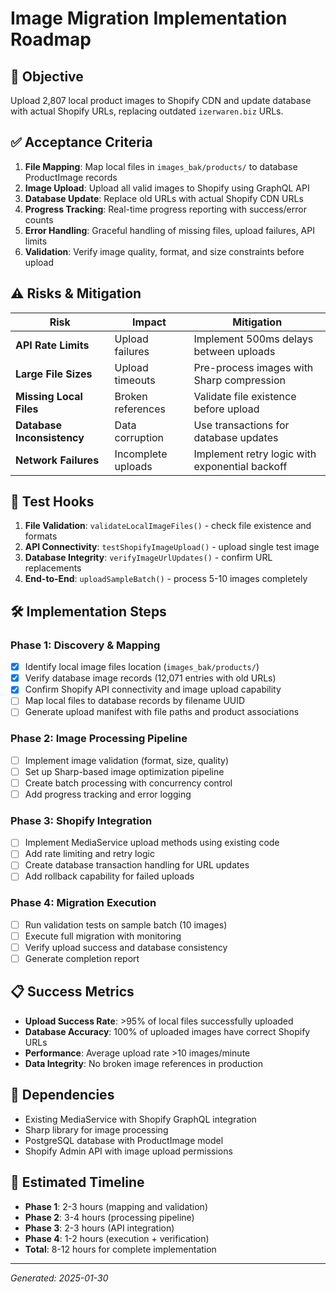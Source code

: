 # Image Migration Implementation Roadmap

## 🎯 Objective
Upload 2,807 local product images to Shopify CDN and update database with actual Shopify URLs, replacing outdated `izerwaren.biz` URLs.

## ✅ Acceptance Criteria
1. **File Mapping**: Map local files in `images_bak/products/` to database ProductImage records
2. **Image Upload**: Upload all valid images to Shopify using GraphQL API
3. **Database Update**: Replace old URLs with actual Shopify CDN URLs
4. **Progress Tracking**: Real-time progress reporting with success/error counts
5. **Error Handling**: Graceful handling of missing files, upload failures, API limits
6. **Validation**: Verify image quality, format, and size constraints before upload

## ⚠️ Risks & Mitigation
| Risk | Impact | Mitigation |
|------|---------|------------|
| **API Rate Limits** | Upload failures | Implement 500ms delays between uploads |
| **Large File Sizes** | Upload timeouts | Pre-process images with Sharp compression |
| **Missing Local Files** | Broken references | Validate file existence before upload |
| **Database Inconsistency** | Data corruption | Use transactions for database updates |
| **Network Failures** | Incomplete uploads | Implement retry logic with exponential backoff |

## 🧪 Test Hooks
1. **File Validation**: `validateLocalImageFiles()` - check file existence and formats
2. **API Connectivity**: `testShopifyImageUpload()` - upload single test image
3. **Database Integrity**: `verifyImageUrlUpdates()` - confirm URL replacements
4. **End-to-End**: `uploadSampleBatch()` - process 5-10 images completely

## 🛠️ Implementation Steps

### Phase 1: Discovery & Mapping
- [x] Identify local image files location (`images_bak/products/`)
- [x] Verify database image records (12,071 entries with old URLs)
- [x] Confirm Shopify API connectivity and image upload capability
- [ ] Map local files to database records by filename UUID
- [ ] Generate upload manifest with file paths and product associations

### Phase 2: Image Processing Pipeline
- [ ] Implement image validation (format, size, quality)
- [ ] Set up Sharp-based image optimization pipeline
- [ ] Create batch processing with concurrency control
- [ ] Add progress tracking and error logging

### Phase 3: Shopify Integration
- [ ] Implement MediaService upload methods using existing code
- [ ] Add rate limiting and retry logic
- [ ] Create database transaction handling for URL updates
- [ ] Add rollback capability for failed uploads

### Phase 4: Migration Execution
- [ ] Run validation tests on sample batch (10 images)
- [ ] Execute full migration with monitoring
- [ ] Verify upload success and database consistency
- [ ] Generate completion report

## 📋 Success Metrics
- **Upload Success Rate**: >95% of local files successfully uploaded
- **Database Accuracy**: 100% of uploaded images have correct Shopify URLs
- **Performance**: Average upload rate >10 images/minute
- **Data Integrity**: No broken image references in production

## 🔗 Dependencies
- Existing MediaService with Shopify GraphQL integration
- Sharp library for image processing
- PostgreSQL database with ProductImage model
- Shopify Admin API with image upload permissions

## 📅 Estimated Timeline
- **Phase 1**: 2-3 hours (mapping and validation)
- **Phase 2**: 3-4 hours (processing pipeline) 
- **Phase 3**: 2-3 hours (API integration)
- **Phase 4**: 1-2 hours (execution + verification)
- **Total**: 8-12 hours for complete implementation

---
*Generated: 2025-01-30*